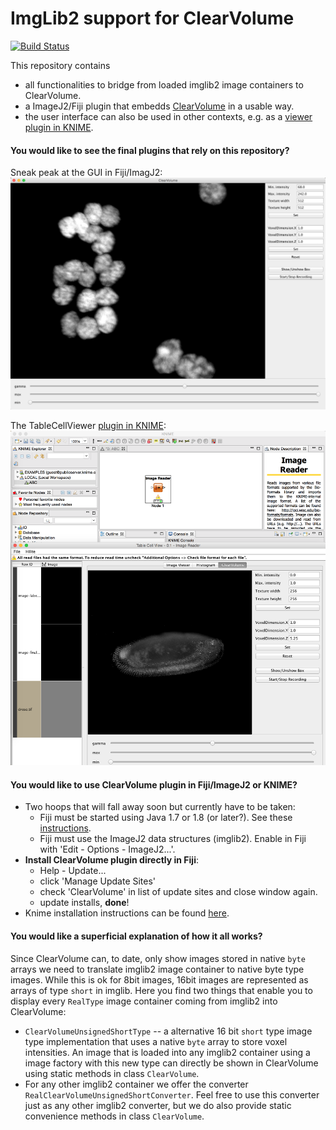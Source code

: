 # ImgLib2 support for ClearVolume

[![Build Status](https://travis-ci.org/ClearVolume/imglib2-clearvolume.svg?branch=master)](https://travis-ci.org/ClearVolume/imglib2-clearvolume)

This repository contains 
* all functionalities to bridge from loaded imglib2 image containers to ClearVolume.
* a ImageJ2/Fiji plugin that embedds [ClearVolume](http://clearvolume.github.io/) in a usable way.
* the user interface can also be used in other contexts, e.g. as a [viewer plugin in KNIME](http://tech.knime.org/book/clearvolume).


#### You would like to see the final plugins that rely on this repository?

Sneak peak at the GUI in Fiji/ImagJ2:
![Fiji plugin screenshot](images/fijiplugin.png)

The TableCellViewer [plugin in KNIME](http://tech.knime.org/book/clearvolume):
![KNIME plugin screenshot](images/knimeplugin.png)


#### You would like to use ClearVolume plugin in Fiji/ImageJ2 or KNIME?
* Two hoops that will fall away soon but currently have to be taken:
  * Fiji must be started using Java 1.7 or 1.8 (or later?). See these [instructions](http://imagej.net/FAQ#How_do_I_launch_ImageJ_with_a_different_version_of_Java.3F).
  * Fiji must use the ImageJ2 data structures (imglib2). Enable in Fiji with 'Edit - Options - ImageJ2...'.
* **Install ClearVolume plugin directly in Fiji**: 
  * Help - Update...
  * click 'Manage Update Sites'
  * check 'ClearVolume' in list of update sites and close window again.
  * update installs, **done**! 
* Knime installation instructions can be found [here](http://tech.knime.org/book/clearvolume).


#### You would like a superficial explanation of how it all works?

Since ClearVolume can, to date, only show images stored in native `byte` arrays we need to translate imglib2 image container to native byte type images. While this is ok for 8bit images, 16bit images are represented as arrays of type `short` in imglib.
Here you find two things that enable you to display every `RealType` image container coming from imglib2 into ClearVolume:
* `ClearVolumeUnsignedShortType` -- a alternative 16 bit `short` type image type implementation that uses a native `byte` array to store voxel intensities. An image that is loaded into any imglib2 container using a image factory with this new type can directly be shown in ClearVolume using static methods in class `ClearVolume`.
* For any other imglib2 container we offer the converter `RealClearVolumeUnsignedShortConverter`. Feel free to use this converter just as any other imglib2 converter, but we do also provide static convenience methods in class `ClearVolume`.
